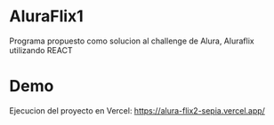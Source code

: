 # AluraFlix1
Programa propuesto como solucion al challenge de Alura, Aluraflix utilizando REACT
# Demo
Ejecucion del proyecto en Vercel:
https://alura-flix2-sepia.vercel.app/

